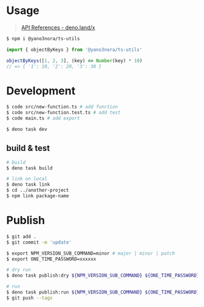 # Usage
> [API References - deno.land/x](https://deno.land/x/yano3nora_tsutils/main.ts)

```sh
$ npm i @yano3nora/ts-utils
```

```ts
import { objectByKeys } from '@yano3nora/ts-utils'

objectByKeys([1, 2, 3], (key) => Number(key) * 10)
// => { '1': 10, '2': 20, '3': 30 }
```

# Development
```sh
$ code src/new-function.ts # add function
$ code src/new-function.test.ts # add test
$ code main.ts # add export

$ deno task dev
```

## build & test
```sh
# build
$ deno task build

# link on local
$ deno task link
$ cd ../another-project
$ npm link package-name
```

# Publish
```sh
$ git add .
$ git commit -m 'update'

$ export NPM_VERSION_SUB_COMMAND=minor # major | minor | patch
$ export ONE_TIME_PASSWORD=xxxxxx

# dry run
$ deno task publish:dry ${NPM_VERSION_SUB_COMMAND} ${ONE_TIME_PASSWORD}

# run
$ deno task publish:run ${NPM_VERSION_SUB_COMMAND} ${ONE_TIME_PASSWORD}
$ git push --tags
```
